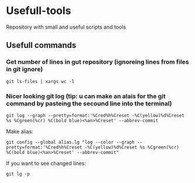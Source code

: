 # Usefull-tools
Repository with small and useful scripts and tools


## Usefull commands

### Get number of lines in gut repository (ignoreing lines from files in git ignore)

```
git ls-files | xargs wc -l
```

### Nicer looking git log (tip: u can make an alais for the git command by pasteing the secound line into the terminal)

```
git log --graph --pretty=format:'%Cred%h%Creset -%C(yellow)%d%Creset %s %Cgreen(%cr) %C(bold blue)<%an>%Creset' --abbrev-commit
```
Make alias:
```
git config --global alias.lg "log --color --graph --pretty=format:'%Cred%h%Creset -%C(yellow)%d%Creset %s %Cgreen(%cr) %C(bold blue)<%an>%Creset' --abbrev-commit"
```
If you want to see changed lines:

```
git lg -p
```
